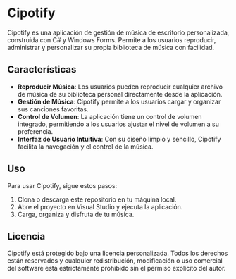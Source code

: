 # Cipotify

Cipotify es una aplicación de gestión de música de escritorio personalizada, construida con C# y Windows Forms. Permite a los usuarios reproducir, administrar y personalizar su propia biblioteca de música con facilidad.

## Características

- **Reproducir Música**: Los usuarios pueden reproducir cualquier archivo de música de su biblioteca personal directamente desde la aplicación.
- **Gestión de Música**: Cipotify permite a los usuarios cargar y organizar sus canciones favoritas.
- **Control de Volumen**: La aplicación tiene un control de volumen integrado, permitiendo a los usuarios ajustar el nivel de volumen a su preferencia.
- **Interfaz de Usuario Intuitiva**: Con su diseño limpio y sencillo, Cipotify facilita la navegación y el control de la música.

## Uso

Para usar Cipotify, sigue estos pasos:

1. Clona o descarga este repositorio en tu máquina local.
2. Abre el proyecto en Visual Studio y ejecuta la aplicación.
3. Carga, organiza y disfruta de tu música.

## Licencia

Cipotify está protegido bajo una licencia personalizada. Todos los derechos están reservados y cualquier redistribución, modificación o uso comercial del software está estrictamente prohibido sin el permiso explícito del autor.
